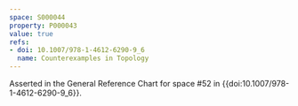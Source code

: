 ```yaml
---
space: S000044
property: P000043
value: true
refs:
- doi: 10.1007/978-1-4612-6290-9_6
  name: Counterexamples in Topology
---
```


Asserted in the General Reference Chart for space #52 in
{{doi:10.1007/978-1-4612-6290-9_6}}.
